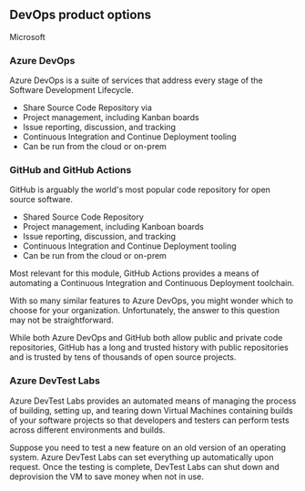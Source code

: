 

## DevOps product options

Microsoft 

### Azure DevOps

Azure DevOps is a suite of services that address every stage of the Software Development Lifecycle.  

- Share Source Code Repository via 
- Project management, including Kanban boards
- Issue reporting, discussion, and tracking
- Continuous Integration and Continue Deployment tooling
- Can be run from the cloud or on-prem


### GitHub and GitHub Actions

GitHub is arguably the world's most popular code repository for open source software.    

- Shared Source Code Repository
- Project management, including Kanboan boards
- Issue reporting, discussion, and tracking
- Continuous Integration and Continue Deployment tooling
- Can be run from the cloud or on-prem

Most relevant for this module, GitHub Actions provides a means of automating a Continuous Integration and Continuous Deployment toolchain.

With so many similar features to Azure DevOps, you might wonder which to choose for your organization.  Unfortunately, the answer to this question may not be straightforward.

While both Azure DevOps and GitHub both allow public and private code repositories, GitHub has a long and trusted history with public repositories and is trusted by tens of thousands of open source projects.


### Azure DevTest Labs

Azure DevTest Labs provides an automated means of managing the process of building, setting up, and tearing down Virtual Machines containing builds of your software projects so that developers and testers can perform tests across different environments and builds. 

Suppose you need to test a new feature on an old version of an operating system.  Azure DevTest Labs can set everything up automatically upon request.  Once the testing is complete, DevTest Labs can shut down and deprovision the VM to save money when not in use.
